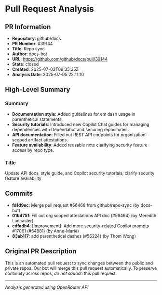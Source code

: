 # Pull Request Analysis

## PR Information
- **Repository**: github/docs
- **PR Number**: #39144
- **Title**: Repo sync
- **Author**: docs-bot
- **URL**: https://github.com/github/docs/pull/39144
- **State**: closed
- **Created**: 2025-07-03T09:35:35Z
- **Analysis Date**: 2025-07-05 22:11:10

## High-Level Summary

### Summary
- **Documentation style**: Added guidelines for em dash usage in parenthetical statements.
- **Security tutorials**: Introduced new Copilot Chat guides for managing dependencies with Dependabot and securing repositories.
- **API documentation**: Filled out REST API endpoints for organization-scoped artifact attestations.
- **Feature availability**: Added reusable note clarifying security feature access by repo type.

### Title
Update API docs, style guide, and Copilot security tutorials; clarify security feature availability

## Commits

- **fd1d9ec**: Merge pull request #56468 from github/repo-sync (by docs-bot)
- **01b4751**: Fill out org scoped attestations API doc (#56464) (by Meredith Lancaster)
- **cdfadb4**:  [Improvement]: Add more security-related Copilot prompts #17061 (#54881) (by Anne-Marie)
- **83ab117**: add parenthetical dashes (#56224) (by Thom Wong)


## Original PR Description


This is an automated pull request to sync changes between the public and private repos.
Our bot will merge this pull request automatically.
To preserve continuity across repos, _do not squash_ this pull request.


---
*Analysis generated using OpenRouter API*
